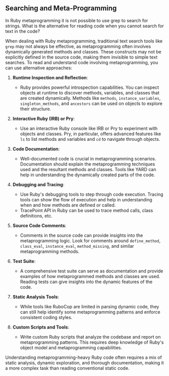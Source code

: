 ## Searching and Meta-Programming

In Ruby metaprogramming it is not possible to use grep to search for strings. What is the alternative for reading code when you cannot search for text in the code?

When dealing with Ruby metaprogramming, traditional text search tools like `grep` may not always be effective, as metaprogramming often involves dynamically generated methods and classes. These constructs may not be explicitly defined in the source code, making them invisible to simple text searches. To read and understand code involving metaprogramming, you can use alternative approaches:

1. **Runtime Inspection and Reflection**:
   - Ruby provides powerful introspection capabilities. You can inspect objects at runtime to discover methods, variables, and classes that are created dynamically. Methods like `methods`, `instance_variables`, `singleton_methods`, and `ancestors` can be used on objects to explore their structure.

2. **Interactive Ruby (IRB) or Pry**:
   - Use an interactive Ruby console like IRB or Pry to experiment with objects and classes. Pry, in particular, offers advanced features like `ls` to list methods and variables and `cd` to navigate through objects.

3. **Code Documentation**:
   - Well-documented code is crucial in metaprogramming scenarios. Documentation should explain the metaprogramming techniques used and the resultant methods and classes. Tools like YARD can help in understanding the dynamically created parts of the code.

4. **Debugging and Tracing**:
   - Use Ruby's debugging tools to step through code execution. Tracing tools can show the flow of execution and help in understanding when and how methods are defined or called.
   - TracePoint API in Ruby can be used to trace method calls, class definitions, etc.

5. **Source Code Comments**:
   - Comments in the source code can provide insights into the metaprogramming logic. Look for comments around `define_method`, `class_eval`, `instance_eval`, `method_missing`, and similar metaprogramming methods.

6. **Test Suite**:
   - A comprehensive test suite can serve as documentation and provide examples of how metaprogrammed methods and classes are used. Reading tests can give insights into the dynamic features of the code.

7. **Static Analysis Tools**:
   - While tools like RuboCop are limited in parsing dynamic code, they can still help identify some metaprogramming patterns and enforce consistent coding styles.

8. **Custom Scripts and Tools**:
   - Write custom Ruby scripts that analyze the codebase and report on metaprogramming patterns. This requires deep knowledge of Ruby's object model and metaprogramming capabilities.

Understanding metaprogramming-heavy Ruby code often requires a mix of static analysis, dynamic exploration, and thorough documentation, making it a more complex task than reading conventional static code.